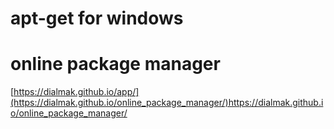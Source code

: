 # apt-get for windows
# online package manager<br>
[https://dialmak.github.io/app/](https://dialmak.github.io/online_package_manager/)https://dialmak.github.io/online_package_manager/
